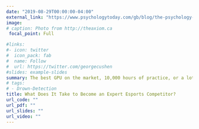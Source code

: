 ```yaml
---
date: "2019-08-29T00:00:00-04:00"
external_link: "https://www.psychologytoday.com/gb/blog/the-psychology-esports/202008/what-does-it-take-become-expert-esports-competitor"
image:
# caption: Photo from http://theaxiom.ca
 focal_point: Full

#links:
#- icon: twitter
#  icon_pack: fab
#  name: Follow
#  url: https://twitter.com/georgecushen
#slides: example-slides
summary: The best GPU on the market, 10,000 hours of practice, or a lot of luck? Guest author for PsychologyToday blog series.
# tags:
# - Drown-Detection
title: What Does It Take to Become an Expert Esports Competitor?
url_code: ""
url_pdf: ""
url_slides: ""
url_video: ""
---
```


